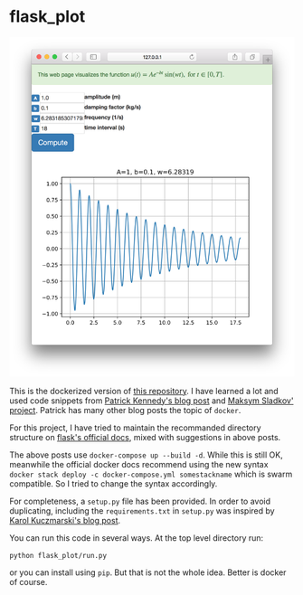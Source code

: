 # flask_plot
<img src="https://raw.githubusercontent.com/xaratustrah/flask_plot_docker/master/screenshot.png" width="512">

This is the dockerized version of [this repository](https://github.com/xaratustrah/flask_plot). I have learned a lot and used code snippets from [Patrick Kennedy's blog post](http://www.patricksoftwareblog.com/how-to-use-docker-and-docker-compose-to-create-a-flask-application/) and [Maksym Sladkov' project](https://github.com/sladkovm/docker-flask-gunicorn-nginx/blob/master/docker-compose.yml). Patrick has many other blog posts the topic of `docker`.

For this project, I have tried to maintain the recommanded directory structure on [flask's official docs](http://flask.pocoo.org/docs/1.0/patterns/packages/), mixed with suggestions in above posts.

The above posts use `docker-compose up --build -d`. While this is still OK, meanwhile the official docker docs recommend using the new syntax `docker stack deploy -c docker-compose.yml somestackname` which is swarm compatible. So I tried to change the syntax accordingly.

For completeness, a `setup.py` file has been provided. In order to avoid duplicating, including the `requirements.txt` in `setup.py` was inspired by [Karol Kuczmarski's blog post](http://xion.io/post/code/python-pip-requirements.html).

You can run this code in several ways. At the top level directory run:

    python flask_plot/run.py

or you can install using `pip`. But that is not the whole idea. Better is docker of course.
